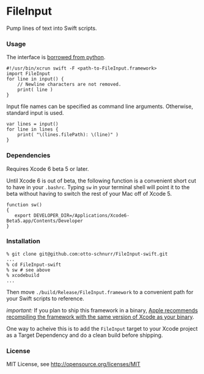 FileInput
=========

Pump lines of text into Swift scripts.


### Usage

The interface is [borrowed from python](https://docs.python.org/2/library/fileinput.html).

	#!/usr/bin/xcrun swift -F <path-to-FileInput.framework>
    import FileInput
    for line in input() {
    	// Newline characters are not removed.
    	print( line )
    }

Input file names can be specified as command line arguments. Otherwise, standard input is used.

	var lines = input()
    for line in lines {
    	print( "\(lines.filePath): \(line)" )
    }


### Dependencies
Requires Xcode 6 beta 5 or later.

Until Xcode 6 is out of beta, the following function is a convenient
short cut to have in your `.bashrc`.  Typing `sw` in your terminal shell
will point it to the beta without having to switch the rest of your Mac 
off of Xcode 5.

    function sw()
    {
       export DEVELOPER_DIR=/Applications/Xcode6-Beta5.app/Contents/Developer
    }


### Installation

    % git clone git@github.com:otto-schnurr/FileInput-swift.git
    ...
    % cd FileInput-swift
    % sw # see above
    % xcodebuild
    ...

Then move `./build/Release/FileInput.framework` to a convenient path
for your Swift scripts to reference.

*important:* If you plan to ship this framework in a binary, [Apple
recommends recompiling the framework with the same version of Xcode
as your binary](https://developer.apple.com/swift/blog/?id=2).

One way to acheive this is to add the `FileInput` target to
your Xcode project as a Target Dependency and do a clean build
before shipping.


### License
MIT License, see http://opensource.org/licenses/MIT
